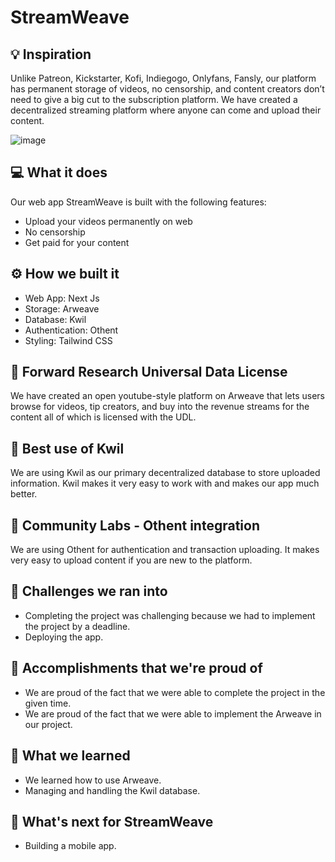 # StreamWeave

## 💡 Inspiration

Unlike Patreon, Kickstarter, Kofi, Indiegogo, Onlyfans, Fansly, our platform has permanent storage of videos, no censorship, and content creators don’t need to give a big cut to the subscription platform. We have created a decentralized streaming platform where anyone can come and upload their content.

![image](https://github.com/wiz-word/ArweaveHackathon/assets/64153988/76b33101-c112-42af-8e63-eb28e27c19f0)


## 💻 What it does

Our web app StreamWeave is built with the following features:

- Upload your videos permanently on web
- No censorship
- Get paid for your content

## ⚙️ How we built it

- Web App: Next Js
- Storage: Arweave
- Database: Kwil
- Authentication: Othent
- Styling: Tailwind CSS

## 🎥 Forward Research Universal Data License

We have created an open youtube-style platform on Arweave that lets users browse for videos, tip creators, and buy into the revenue streams for the content all of which is licensed with the UDL.

## 📁 Best use of Kwil

We are using Kwil as our primary decentralized database to store uploaded information. Kwil makes it very easy to work with and makes our app much better.

## 🔐 Community Labs - Othent integration

We are using Othent for authentication and transaction uploading. It makes very easy to upload content if you are new to the platform.

## 🧠 Challenges we ran into

- Completing the project was challenging because we had to implement the project by a deadline.
- Deploying the app.

## 🏅 Accomplishments that we're proud of

- We are proud of the fact that we were able to complete the project in the given time.
- We are proud of the fact that we were able to implement the Arweave in our project.

## 📖 What we learned

- We learned how to use Arweave.
- Managing and handling the Kwil database.

## 🚀 What's next for StreamWeave

- Building a mobile app.
